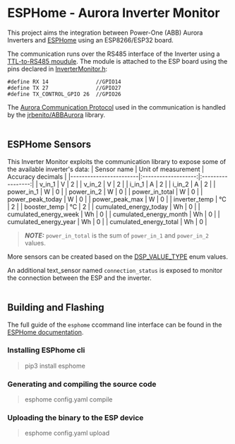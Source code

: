 # ESPHome - Aurora Inverter Monitor

This project aims the integration between Power-One (ABB) Aurora Inverters and [ESPHome](https://esphome.io/index.html) using an ESP8266/ESP32 board.

The communication runs over the RS485 interface of the Inverter using a [TTL-to-RS485 moudule](https://www.bizkit.ru/en/2019/02/21/12563/).
The module is attached to the ESP board using the pins declared in [InverterMonitor.h](./InverterMonitor.h:10):

    #define RX 14               //GPIO14
    #define TX 27               //GPIO27
    #define TX_CONTROL_GPIO 26  //GPIO26

The [Aurora Communication Protocol](https://www.drhack.it/images/PDF/AuroraCommunicationProtocol_4_2.pdf) used in the communication is handled by the [jrbenito/ABBAurora](https://github.com/jrbenito/ABBAurora) library.
<br/><br/>
## ESPHome Sensors
This Inverter Monitor exploits the communication library to expose some of the available inverter's data:
| Sensor name            | Unit of measurement | Accuracy decimals |
|------------------------|:-------------------:|:-----------------:|
| v_in_1                 |          V          |         2         |
| v_in_2                 |          V          |         2         |
| i_in_1                 |          A          |         2         |
| i_in_2                 |          A          |         2         |
| power_in_1             |          W          |         0         |
| power_in_2             |          W          |         0         |
| power_in_total         |          W          |         0         |
| power_peak_today       |          W          |         0         |
| power_peak_max         |          W          |         0         |
| inverter_temp          |          °C         |         2         |
| booster_temp           |          °C         |         2         |
| cumulated_energy_today |          Wh         |         0         |
| cumulated_energy_week  |          Wh         |         0         |
| cumulated_energy_month |          Wh         |         0         |
| cumulated_energy_year  |          Wh         |         0         |
| cumulated_energy_total |          Wh         |         0         |


> **_NOTE:_**  `power_in_total` is the sum of `power_in_1` and `power_in_2` values.

More sensors can be created based on the [DSP_VALUE_TYPE](./ABBAuroraEnums.h:5) enum values.

An additional text_sensor named `connection_status` is exposed to monitor the connection between the ESP and the inverter.
<br/><br/>

## Building and Flashing 
The full guide of the `esphome` ccommand line interface can be found in the [ESPHome documentation](https://esphome.io/guides/getting_started_command_line.html).

### Installing ESPhome cli
> pip3 install esphome

### Generating and compiling the source code
> esphome config.yaml compile

### Uploading the binary to the ESP device
> esphome config.yaml upload
